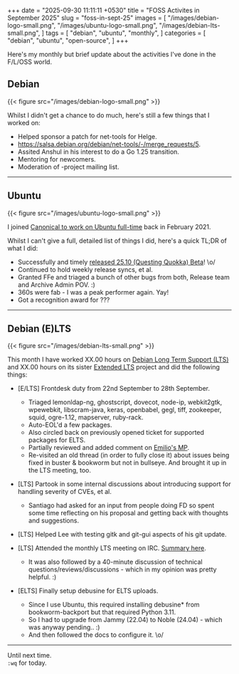 +++
date = "2025-09-30 11:11:11 +0530"
title = "FOSS Activites in September 2025"
slug = "foss-in-sept-25"
images = [
    "/images/debian-logo-small.png",
    "/images/ubuntu-logo-small.png",
    "/images/debian-lts-small.png",
]
tags = [
    "debian",
    "ubuntu",
    "monthly",
]
categories = [
    "debian",
    "ubuntu",
    "open-source",
]
+++

Here's my monthly but brief update about the activities I've done in the F/L/OSS world.

## Debian
{{< figure src="/images/debian-logo-small.png" >}}

Whilst I didn't get a chance to do much, here's still a few things that I worked on:

- Helped sponsor a patch for net-tools for Helge.
 - https://salsa.debian.org/debian/net-tools/-/merge_requests/5.
- Assited Anshul in his interest to do a Go 1.25 transition.
- Mentoring for newcomers.
- Moderation of -project mailing list.

---

## Ubuntu
{{< figure src="/images/ubuntu-logo-small.png" >}}

I joined [Canonical to work on Ubuntu full-time](https://utkarsh2102.org/posts/hello-canonical/) back in February 2021.

Whilst I can't give a full, detailed list of things I did, here's a quick TL;DR of what I did:

- Successfully and timely [released 25.10 (Questing Quokka) Beta](https://lists.ubuntu.com/archives/ubuntu-announce/2025-September/000316.html)! \o/
- Continued to hold weekly release syncs, et al.
- Granted FFe and triaged a bunch of other bugs from both, Release team and Archive Admin POV. :)
- 360s were fab - I was a peak performer again. Yay!
- Got a recognition award for ???

---

## Debian (E)LTS
{{< figure src="/images/debian-lts-small.png" >}}

This month I have worked XX.00 hours on [Debian Long Term Support (LTS)](https://www.freexian.com/lts/debian/) and
XX.00 hours on its sister [Extended LTS](https://www.freexian.com/lts/extended/) project and did the following things:

- [E/LTS] Frontdesk duty from 22nd September to 28th September.
  - Triaged lemonldap-ng, ghostscript, dovecot, node-ip, webkit2gtk, wpewebkit, libscram-java, keras, openbabel, gegl, tiff, zookeeper, squid, ogre-1.12, mapserver, ruby-rack.
  - Auto-EOL'd a few packages.
  - Also circled back on previously opened ticket for supported packages for ELTS.
  - Partially reviewed and added comment on [Emilio's MP](https://gitlab.com/freexian/services/deblts-team/debian-lts/-/merge_requests/64).
  - Re-visited an old thread (in order to fully close it) about issues being fixed in buster & bookworm but not in bullseye. And brought it up in the LTS meeting, too.

- [LTS] Partook in some internal discussions about introducing support for handling severity of CVEs, et al.
  - Santiago had asked for an input from people doing FD so spent some time reflecting on his proposal and getting back with thoughts and suggestions.

- [LTS] Helped Lee with testing gitk and git-gui aspects of his git update.

- [LTS] Attended the monthly LTS meeting on IRC. [Summary here](https://meetbot.debian.net/debian-lts/2025/debian-lts.2025-09-25-14.00.html).
  - It was also followed by a 40-minute discussion of technical questions/reviews/discussions - which in my opinion was pretty helpful. :)

- [ELTS] Finally setup debusine for ELTS uploads.
  - Since I use Ubuntu, this required installing debusine* from bookworm-backport but that required Python 3.11.
  - So I had to upgrade from Jammy (22.04) to Noble (24.04) - which was anyway pending.. :)
  - And then followed the docs to configure it. \o/

<!--
- [LTS] Prepared the LTS update for wordpress, bumping the package from 5.7.11 to 5.7.13.
  - Prepared an update for stable, too, and pinged Craig. Haven't heard yet.
  - Got incredibly sick so will carry on the coordination work and release the updates to all the releases. Everything's mostly ready and tested.
  - Gave Salvatore a quick heads up via IRC.

- [Stable] Been working on fixing 2 packages: 
  - ruby-graphql: The Debian Security team asked to fix that via p-u so prepared a patch update.
  - ruby-saml: The update is finally ready but not tested yet - should be a quick one though.
  - Got incredibly sick and couldn't move things forward but will take care of the work in the following month.
-->

---

Until next time.  
`:wq` for today.
